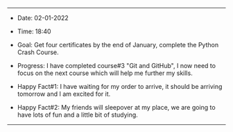 --------
- Date: 02-01-2022
- Time: 18:40
- Goal: Get four certificates by the end of January, complete the Python Crash Course.

- Progress: I have completed course#3 "Git and GitHub", I now need to focus on the next course which will help me further my skills.
- Happy Fact#1: I have waiting for my order to arrive, it should be arriving tomorrow and I am excited for it.
- Happy Fact#2: My friends will sleepover at my place, we are going to have lots of fun and a little bit of studying.

--------
